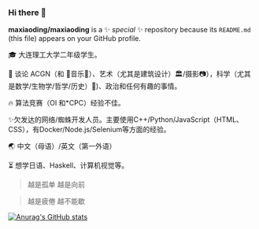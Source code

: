 

### Hi there 👋


**maxiaoding/maxiaoding** is a ✨ _special_ ✨ repository because its `README.md` (this file) appears on your GitHub profile.

🎓 大连理工大学二年级学生。

🌊 谈论 ACGN（和 🎵音乐🎵）、艺术（尤其是建筑设计）🏛️/摄影📷），科学（尤其是数学/生物学/哲学/历史）📜)、政治和任何有趣的事情。

🔥 算法竞赛（OI 和*CPC）经验不佳。

✨欠发达的网络/蜘蛛开发人员。主要使用C++/Python/JavaScript（HTML、CSS），有Docker/Node.js/Selenium等方面的经验。

🌏 中文（母语）/英文（第一外语）

⏳ 想学日语、Haskell、计算机视觉等。

> 越是孤单 越是向前

> 越是疲倦 越不能歇

[![Anurag's GitHub stats](https://github-readme-stats.vercel.app/api?username=maxiaoding)](https://github.com/maxiaoding/github-readme-stats)



